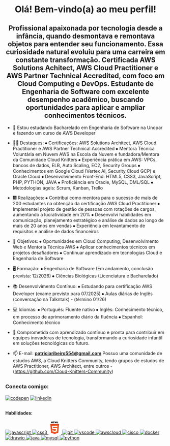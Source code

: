    <h1 align="center">Olá! Bem-vindo(a) ao meu perfil!</h1>
<h2 align="center">Profissional apaixonada por tecnologia desde a infância, quando desmontava e remontava objetos para entender seu funcionamento. Essa curiosidade natural evoluiu para uma carreira em constante transformação. Certificada AWS Solutions Achitect, AWS Cloud Practitioner e AWS Partner Technical Accredited, com foco em Cloud Computing e DevOps. Estudante de Engenharia de Software com excelente desempenho acadêmico, buscando oportunidades para aplicar e ampliar conhecimentos técnicos.</h2>

- 📌 Estou estudando Bacharelado em Engenharia de Software na Unopar e fazendo um curso de AWS Developer

- 👩‍🏫 Destaques:
 ⦁ Certificações: AWS Solutions Architect, AWS Cloud Practitioner e AWS Partner Technical Accredited
 ⦁ Mentora Técnica Voluntária em Nuvem AWS na Escola da Nuvem e fundadora/Mentora da 
 Comunidade Cloud Knitters
 ⦁ Experiência prática em AWS: VPCs, bancos de dados, ELB, Auto Scaling, EC2, Security Groups
 ⦁ Conhecimentos em Google Cloud (Vertex AI, Security Cloud GCP) e Oracle Cloud
 ⦁ Desenvolvimento Front-End: HTML5, CSS3, JavaScript, PHP, PYTHON, JAVA
 ⦁ Proficiência em Oracle, MySQL, DML/SQL
 ⦁ Metodologias ágeis: Scrum, Kanban, Trello

- 🎆 Realizações:
 ⦁ Contribuí como mentora para o sucesso de mais de 200 estudantes na obtenção da certificação AWS Cloud Practitioner
 ⦁ Implementei projeto de gestão de pessoas com rotações de cargos, aumentando a lucratividade em 20%
 ⦁ Desenvolvi habilidades em comunicação, planejamento estratégico e análise de dados ao longo de mais de 20 anos em vendas
 ⦁ Experiência em levantamento de requisitos e análise de dados financeiros

- 🎯 Objetivos:
 ⦁ Oportunidades em Cloud Computing, Desenvolvimento Web e Mentoria Técnica AWS
 ⦁ Aplicar conhecimentos técnicos em projetos desafiadores
 ⦁ Continuar aprendizado em tecnologias Cloud e Engenharia de Software

- 🖥️ Formação:
 ⦁ Engenharia de Software (Em andamento, conclusão prevista: 12/2026)
 ⦁ Ciências Biológicas (Licenciatura e Bacharelado)

- 📚 Desenvolvimento Contínuo:
 ⦁ Estudando para certificação AWS Developer (exame previsto para 07/2025)
 ⦁ Aulas diárias de Inglês (conversação na Talkntalk) - (término 01/26)


- 💻 Idiomas:
 ⦁ Português: Fluente nativo
 ⦁ Inglês: Conhecimento técnico, em processo de aprimoramento diário da fluência
 ⦁ Espanhol: Conhecimento técnico


- 📝 Comprometida com aprendizado contínuo e pronta para contribuir em equipes inovadoras de tecnologia, transformando a curiosidade infantil em soluções tecnológicas do futuro.


- 📫 E-mail:  **patriciaribeiro554@gmail.com**   Possuo uma comunidade de estudos AWS, a Cloud Knitters Community, tendo grupos de estudos de AWS Practitioner, AWS Architect, entre outros  -  (https://github.com/Cloud-Knitters-Community)


##

<h3 align="left">Conecta comigo:</h3>
<p align="left">
<a href="pattysousa" target="blank"><img align="center" src="https://raw.githubusercontent.com/rahuldkjain/github-profile-readme-generator/master/src/images/icons/Social/codepen.svg" alt="codepen" height="30" width="40" /></a>
<a href="https://www.linkedin.com/in/patricia--sousa/" target="blank"><img align="center" src="https://cdn.jsdelivr.net/gh/devicons/devicon/icons/linkedin/linkedin-original.svg" alt="linkedin" height="30" width="40" /></a>

</p>

##

<h4 align="left">Habilidades:</h4>

<p align="left"> 

<a href="https://www.javascript.com/" target="_blank" rel="noreferrer"> <img src="https://cdn.jsdelivr.net/gh/devicons/devicon/icons/javascript/javascript-original.svg"  alt="javascript" width="40" height=" 40"/> </a> 
<a href="https://www.w3schools.com/css/" target="_blank" rel="noreferrer"> <img src="https://cdn.jsdelivr.net/gh/devicons/devicon/icons/css3/css3-original.svg" alt="css3" width="40" height="40"/> </a> 
<a href="https://www.w3.org/html/" target="_blank" rel="noreferrer"> <img src="https://raw.githubusercontent.com/devicons/devicon/master/icons/html5/html5-original-wordmark.svg" alt ="html5" width="40" height="40"/> </a> 
<a href="https://git-scm.com/" target="_blank" rel="noreferrer"> <img src="https://cdn.jsdelivr.net/gh/devicons/devicon/icons/git/git-original.svg" alt="git" width="40" height="40"/> </a>
<a href="https://www.vscode.dev/" target="_blank" rel="noreferrer"> <img src="https://cdn.jsdelivr.net/gh/devicons/devicon/icons/vscode/vscode-original.svg"
alt="vscode" width="40" height=" 40"/> </a> 
<a href="https://aws.amazon.com/" target="_blank" rel="noreferrer"> <img src="https://www.vectorlogo.zone/logos/amazon_aws/amazon_aws-ar21.svg" alt="awscloud" width="40" height=" 40"/> </a>
<a href="https://www.packettracernetwork.com/download/download-packet-tracer.html/" target="_blank" rel="noreferrer"> <img src="https://www.vectorlogo.zone/logos/cisco/cisco-ar21.svg" alt="cisco" width="40" height=" 40"/> </a>
<a href="https://www.docker.com/" target="_blank" rel="noreferrer"> <img src="https://www.vectorlogo.zone/logos/docker/docker-icon.svg" alt="docker" width="40" height=" 40"/> </a>
<a href="https://www.drawio.com/" target="_blank" rel="noreferrer"> <img src="https://upload.vectorlogo.zone/logos/drawio/images/6fe38e50-405d-4a17-aae8-bce2e377bca8.svg" alt="drawio" width="40" height=" 40"/> </a>
<a href="https://www.java.com/" target="_blank" rel="noreferrer"> <img src="https://www.vectorlogo.zone/logos/java/java-icon.svg" alt="java" width="40" height=" 40"/> </a>
<a href="https://www.mysql.com/" target="_blank" rel="noreferrer"> <img src="https://www.vectorlogo.zone/logos/mysql/mysql-icon.svg" alt="mysql" width="40" height=" 40"/> </a>
<a href="https://www.python.com/" target="_blank" rel="noreferrer"> <img src="https://www.vectorlogo.zone/logos/python/python-icon.svg" alt="python" width="40" height=" 40"/>  </a>

         
   </p>   

##
<p>
    <div align="center">
